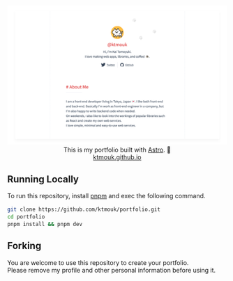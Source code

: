 <p align="center">
  <img src=".github/readme/index.webp" width="600" alt=""><br>
  This is my portfolio built with <a href="https://astro.build">Astro</a>. 🚀
  <br>
  <a href="https://ktmouk.github.io">ktmouk.github.io</a>
</p>

## Running Locally

To run this repository, install [pnpm](https://pnpm.io) and exec the following command.

```sh
git clone https://github.com/ktmouk/portfolio.git
cd portfolio
pnpm install && pnpm dev
```

## Forking

You are welcome to use this repository to create your portfolio.  
Please remove my profile and other personal information before using it.
